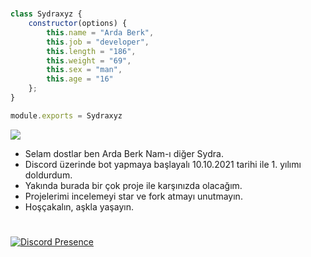 #

```js
class Sydraxyz {
    constructor(options) {
        this.name = "Arda Berk",
        this.job = "developer",
        this.length = "186",
        this.weight = "69",
        this.sex = "man",
        this.age = "16"
    };
}

module.exports = Sydraxyz
```
![](https://komarev.com/ghpvc/?username=sydraxyz&label=PROFILE+VIEWS)

- Selam dostlar ben Arda Berk Nam-ı diğer Sydra.
- Discord üzerinde bot yapmaya başlayalı 10.10.2021 tarihi ile 1. yılımı doldurdum.
- Yakında burada bir çok proje ile karşınızda olacağım.
- Projelerimi incelemeyi star ve fork atmayı unutmayın.
- Hoşçakalın, aşkla yaşayın.

#

[![Discord Presence](https://lanyard-profile-readme.vercel.app/api/823258581990244373?hideDiscrim=true&hideBadges=true&hideTimestamp=true)](https://discord.com/users/823258581990244373)
#
